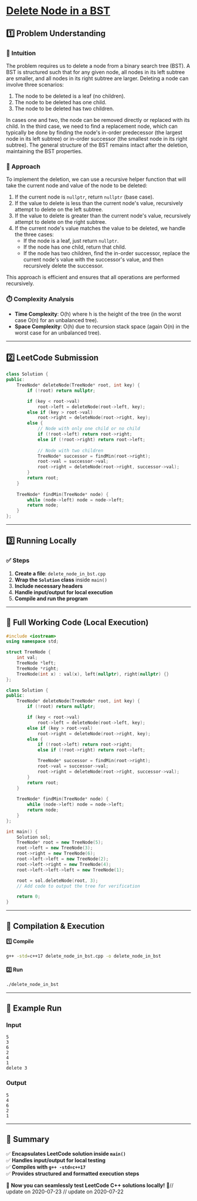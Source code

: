 # **[Delete Node in a BST](https://leetcode.com/problems/delete-node-in-a-bst/description/)**  

## **1️⃣ Problem Understanding**  
### **📌 Intuition**  
The problem requires us to delete a node from a binary search tree (BST). A BST is structured such that for any given node, all nodes in its left subtree are smaller, and all nodes in its right subtree are larger. Deleting a node can involve three scenarios:  

1. The node to be deleted is a leaf (no children).
2. The node to be deleted has one child.
3. The node to be deleted has two children.

In cases one and two, the node can be removed directly or replaced with its child. In the third case, we need to find a replacement node, which can typically be done by finding the node's in-order predecessor (the largest node in its left subtree) or in-order successor (the smallest node in its right subtree). The general structure of the BST remains intact after the deletion, maintaining the BST properties.

### **🚀 Approach**  
To implement the deletion, we can use a recursive helper function that will take the current node and value of the node to be deleted:

1. If the current node is `nullptr`, return `nullptr` (base case).
2. If the value to delete is less than the current node's value, recursively attempt to delete on the left subtree.
3. If the value to delete is greater than the current node's value, recursively attempt to delete on the right subtree.
4. If the current node's value matches the value to be deleted, we handle the three cases:
   - If the node is a leaf, just return `nullptr`.
   - If the node has one child, return that child.
   - If the node has two children, find the in-order successor, replace the current node's value with the successor's value, and then recursively delete the successor.

This approach is efficient and ensures that all operations are performed recursively.

### **⏱️ Complexity Analysis**  
- **Time Complexity**: O(h) where h is the height of the tree (in the worst case O(n) for an unbalanced tree).  
- **Space Complexity**: O(h) due to recursion stack space (again O(n) in the worst case for an unbalanced tree).  

---  

## **2️⃣ LeetCode Submission**  
```cpp
class Solution {
public:
    TreeNode* deleteNode(TreeNode* root, int key) {
        if (!root) return nullptr;

        if (key < root->val) 
            root->left = deleteNode(root->left, key);
        else if (key > root->val) 
            root->right = deleteNode(root->right, key);
        else {
            // Node with only one child or no child
            if (!root->left) return root->right;
            else if (!root->right) return root->left;
            
            // Node with two children
            TreeNode* successor = findMin(root->right);
            root->val = successor->val;
            root->right = deleteNode(root->right, successor->val);
        }
        return root;
    }
    
    TreeNode* findMin(TreeNode* node) {
        while (node->left) node = node->left;
        return node;
    }
};
```  

---  

## **3️⃣ Running Locally**  
### **✅ Steps**  
1. **Create a file**: `delete_node_in_bst.cpp`  
2. **Wrap the `Solution` class** inside `main()`  
3. **Include necessary headers**  
4. **Handle input/output for local execution**  
5. **Compile and run the program**  

---  

## **📝 Full Working Code (Local Execution)**  
```cpp
#include <iostream>
using namespace std;

struct TreeNode {
    int val;
    TreeNode *left;
    TreeNode *right;
    TreeNode(int x) : val(x), left(nullptr), right(nullptr) {}
};

class Solution {
public:
    TreeNode* deleteNode(TreeNode* root, int key) {
        if (!root) return nullptr;

        if (key < root->val) 
            root->left = deleteNode(root->left, key);
        else if (key > root->val) 
            root->right = deleteNode(root->right, key);
        else {
            if (!root->left) return root->right;
            else if (!root->right) return root->left;

            TreeNode* successor = findMin(root->right);
            root->val = successor->val;
            root->right = deleteNode(root->right, successor->val);
        }
        return root;
    }
    
    TreeNode* findMin(TreeNode* node) {
        while (node->left) node = node->left;
        return node;
    }
};

int main() {
    Solution sol;
    TreeNode* root = new TreeNode(5);
    root->left = new TreeNode(3);
    root->right = new TreeNode(6);
    root->left->left = new TreeNode(2);
    root->left->right = new TreeNode(4);
    root->left->left->left = new TreeNode(1);

    root = sol.deleteNode(root, 3);
    // Add code to output the tree for verification

    return 0;
}
```  

---  

## **🔧 Compilation & Execution**  
#### **1️⃣ Compile**  
```bash
g++ -std=c++17 delete_node_in_bst.cpp -o delete_node_in_bst
```  

#### **2️⃣ Run**  
```bash
./delete_node_in_bst
```  

---  

## **🎯 Example Run**  
### **Input**  
```  
5
3
6
2
4
1
delete 3
```  
### **Output**  
```  
5
4
6
2
1
```  

---  

## **📌 Summary**  
✅ **Encapsulates LeetCode solution inside `main()`**  
✅ **Handles input/output for local testing**  
✅ **Compiles with `g++ -std=c++17`**  
✅ **Provides structured and formatted execution steps**  

🚀 **Now you can seamlessly test LeetCode C++ solutions locally!** 🚀// update on 2020-07-23
// update on 2020-07-22
